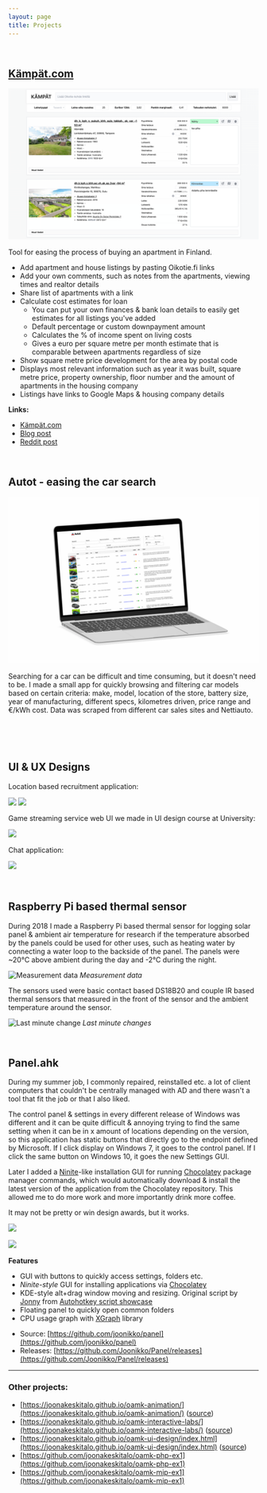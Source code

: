 ```yaml
---
layout: page
title: Projects
---
```


<br/>

## [Kämpät.com](https://kämpät.com/)

![Screenshot of Kämpät.com tool](/images/posts/IMG_2024-06-30_002.png)

Tool for easing the process of buying an apartment in Finland.

- Add apartment and house listings by pasting Oikotie.fi links
- Add your own comments, such as notes from the apartments, viewing times and realtor details
- Share list of apartments with a link
- Calculate cost estimates for loan
    - You can put your own finances & bank loan details to easily get estimates for all listings you've added
    - Default percentage or custom downpayment amount
    - Calculates the % of income spent on living costs
    - Gives a euro per square metre per month estimate that is comparable between apartments regardless of size
- Show square metre price development for the area by postal code
- Displays most relevant information such as year it was built, square metre price, property ownership, floor number and the amount of apartments in the housing company
- Listings have links to Google Maps & housing company details

**Links:**

- [Kämpät.com](https://kämpät.com/)
- [Blog post](https://joonakeskitalo.github.io/2024/06/30/kampat-com-apartment-purchasing-tool/)
- [Reddit post](https://www.reddit.com/r/Suomi/comments/1blmup6/olen_vapaaaikana_rakentanut_asunnon_ostamisen/)

<br/>

## Autot - easing the car search

![Screenshot of autot](/images/pages/autot.png)

Searching for a car can be difficult and time consuming, but it doesn't need to be. I made a small app for quickly browsing and filtering car models based on certain criteria: make, model, location of the store, battery size, year of manufacturing, different specs, kilometres driven, price range and €/kWh cost. Data was scraped from different car sales sites and Nettiauto.

<br/><br/><br/>

## UI & UX Designs

Location based recruitment application:

![]({{site.baseurl}}/images/pages/ui_example_001.png)
![]({{site.baseurl}}/images/pages/ui_example_002.png)

Game streaming service web UI we made in UI design course at University:

![]({{site.baseurl}}/images/pages/ui_example_003.png)

Chat application:

![]({{site.baseurl}}/images/pages/ui_example_004.png)

<br/>

## Raspberry Pi based thermal sensor

During 2018 I made a Raspberry Pi based thermal sensor for logging solar panel & ambient air temperature for research if the temperature absorbed by the panels could be used for other uses, such as heating water by connecting a water loop to the backside of the panel. The panels were ~20°C above ambient during the day and -2°C during the night.

![Measurement data]({{site.baseurl}}/images/pages/raspi_thermal_data.jpeg) *Measurement data*

The sensors used were basic contact based DS18B20 and couple IR based thermal sensors that measured in the front of the sensor and the ambient temperature around the sensor.

![Last minute change]({{site.baseurl}}/images/pages/raspi_change.jpg) *Last minute changes*

<br/>

## Panel.ahk

During my summer job, I commonly repaired, reinstalled etc. a lot of client computers that couldn't be centrally managed with AD and there wasn't a tool that fit the job or that I also liked.

The control panel & settings in every different release of Windows was different and it can be quite difficult & annoying trying to find the same setting when it can be in x amount of locations depending on the version, so this application has static buttons that directly go to the endpoint defined by Microsoft. If I click display on Windows 7, it goes to the control panel. If I click the same button on Windows 10, it goes the new Settings GUI.

Later I added a [Ninite](https://ninite.com/)-like installation GUI for running [Chocolatey](https://chocolatey.org/) package manager commands, which would automatically download & install the latest version of the application from the Chocolatey repository. This allowed me to do more work and more importantly drink more coffee.

It may not be pretty or win design awards, but it works.

![](https://user-images.githubusercontent.com/5886751/43706495-24890a24-996e-11e8-9ea9-0341e6ab4061.png)

![](https://user-images.githubusercontent.com/5886751/43706494-246a8cde-996e-11e8-9c26-56f87ed6bc94.png)

**Features**

- GUI with buttons to quickly access settings, folders etc.
- *Ninite-style* GUI for installing applications via [Chocolatey](https://chocolatey.org/)
- KDE-style alt+drag window moving and resizing. Original script by [Jonny](https://autohotkey.com/docs/scripts/EasyWindowDrag_(KDE).htm) from [Autohotkey script showcase](https://autohotkey.com/docs/scripts/)
- Floating panel to quickly open common folders
- CPU usage graph with [XGraph](https://autohotkey.com/boards/viewtopic.php?t=3492) library

<!--  -->

- Source: [https://github.com/joonikko/panel](https://github.com/joonikko/panel)
- Releases: [https://github.com/Joonikko/Panel/releases](https://github.com/Joonikko/Panel/releases)

___

### Other projects:

*   [https://joonakeskitalo.github.io/oamk-animation/](https://joonakeskitalo.github.io/oamk-animation/) ([source](https://github.com/joonakeskitalo/oamk-animation))
*   [https://joonakeskitalo.github.io/oamk-interactive-labs/](https://joonakeskitalo.github.io/oamk-interactive-labs/) ([source](https://github.com/joonakeskitalo/oamk-interactive-labs))
*   [https://joonakeskitalo.github.io/oamk-ui-design/index.html](https://joonakeskitalo.github.io/oamk-ui-design/index.html) ([source](https://github.com/joonakeskitalo/oamk-ui-design))
*   [https://github.com/joonakeskitalo/oamk-php-ex1](https://github.com/joonakeskitalo/oamk-php-ex1)
*   [https://github.com/joonakeskitalo/oamk-mip-ex1](https://github.com/joonakeskitalo/oamk-mip-ex1)
